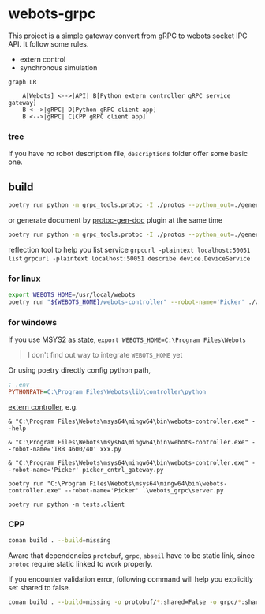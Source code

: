 # webots-grpc

This project is a simple gateway convert from gRPC to webots socket IPC API. It follow some rules.

* extern control
* synchronous simulation

```mermaid
graph LR

    A[Webots] <-->|API| B[Python extern controller gRPC service gateway]
    B <-->|gRPC| D[Python gRPC client app]
    B <-->|gRPC| C[CPP gRPC client app]
```

### tree

If you have no robot description file, `descriptions` folder offer some basic one.

## build

```bash
poetry run python -m grpc_tools.protoc -I ./protos --python_out=./generated --pyi_out=./generated --grpc_python_out=./generated ./protos/*.proto
```

or generate document by [protoc-gen-doc](https://github.com/pseudomuto/protoc-gen-doc) plugin at the same time

```bash
poetry run python -m grpc_tools.protoc -I ./protos --python_out=./generated --pyi_out=./generated --grpc_python_out=./generated --doc_out=./doc --doc_opt=html,index.html ./protos/*.proto
```

reflection tool to help you list service
`grpcurl -plaintext localhost:50051 list`
`grpcurl -plaintext localhost:50051 describe device.DeviceService`

### for linux

```bash
export WEBOTS_HOME=/usr/local/webots
poetry run "${WEBOTS_HOME}/webots-controller" --robot-name='Picker' ./webots_grpc/server.py
```

### for windows

If you use MSYS2 [as state](https://cyberbotics.com/doc/guide/compiling-controllers-in-a-terminal#windows), `export WEBOTS_HOME=C:\Program Files\Webots`

> I don't find out way to integrate `WEBOTS_HOME` yet

Or using poetry directly config python path,

```ini
; .env
PYTHONPATH=C:\Program Files\Webots\lib\controller\python
```


[extern controller](https://cyberbotics.com/doc/guide/running-extern-robot-controllers#launcher), e.g. 

`& "C:\Program Files\Webots\msys64\mingw64\bin\webots-controller.exe" --help`

`& "C:\Program Files\Webots\msys64\mingw64\bin\webots-controller.exe" --robot-name='IRB 4600/40' xxx.py`

`& "C:\Program Files\Webots\msys64\mingw64\bin\webots-controller.exe" --robot-name='Picker' picker_cntrl_gateway.py`

`poetry run "C:\Program Files\Webots\msys64\mingw64\bin\webots-controller.exe" --robot-name='Picker' .\webots_grpc\server.py`

`poetry run python -m tests.client`

### CPP

```bash
conan build . --build=missing
```

Aware that dependencies `protobuf`, `grpc`, `abseil` have to be static link, since `protoc` require static linked to work properly.

If you encounter validation error, following command will help you explicitly set shared to false.

```bash
conan build . --build=missing -o protobuf/*:shared=False -o grpc/*:shared=False -o abseil/*:shared=False
```
